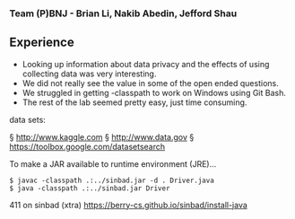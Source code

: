 ### Team (P)BNJ - Brian Li, Nakib Abedin, Jefford Shau
## Experience
- Looking up information about data privacy and the effects of using collecting data was very interesting. 
- We did not really see the value in some of the open ended questions.
- We struggled in getting -classpath to work on Windows using Git Bash.
- The rest of the lab seemed pretty easy, just time consuming.

data sets:

§ http://www.kaggle.com
§ http://www.data.gov
§ https://toolbox.google.com/datasetsearch


To make a JAR available to runtime environment (JRE)...

```
$ javac -classpath .:../sinbad.jar -d . Driver.java
$ java -classpath .:../sinbad.jar Driver
```

411 on sinbad (xtra)
https://berry-cs.github.io/sinbad/install-java
